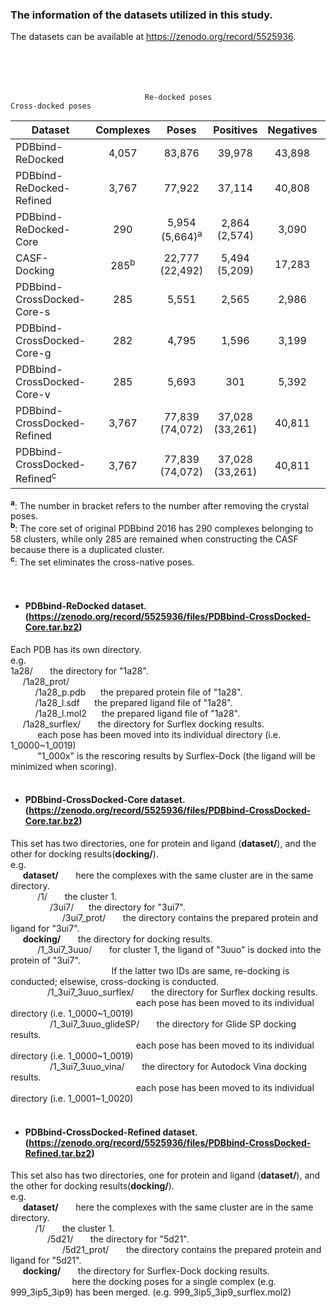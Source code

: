 ###  The information of the datasets utilized in this study.
The datasets can be available at https://zenodo.org/record/5525936. 
<br/>  
<br/>	    
<br/>	    
	    
	 
                                  Re-docked poses                                   Cross-docked poses

|Dataset| Complexes | Poses  | Positives  |  Negatives |  Complexes | Poses  | Positives | 	Negatives|
| ------ | :------: | :------: | :------: | :------: | :------: | :-----: | :------: | :------: |
| PDBbind-ReDocked	| 4,057	| 83,876	| 39,978 | 	43,898	| /	| /	| /	| /| 
| PDBbind-ReDocked-Refined	| 3,767	| 77,922	| 37,114	| 40,808	| /	| /	| /	| /| 
| PDBbind-ReDocked-Core| 	290	| 5,954 (5,664)<sup>a</sup>	| 2,864 (2,574)	| 3,090	| /	| /	| /	| /
| CASF-Docking	| 285<sup>b</sup>	| 22,777 (22,492)	| 5,494 (5,209)	| 17,283	| /	| /	| /	| /| 
| PDBbind-CrossDocked-Core-s	| 285	| 5,551	| 2,565	| 2,986	| 1,058	| 20,859	| 5,872	| 14,987| 
| PDBbind-CrossDocked-Core-g	| 282	| 4,795	| 1,596	| 3,199	| 1,030	| 17,814	| 3,768	| 14,046| 
| PDBbind-CrossDocked-Core-v	| 285	| 5,693	| 301	| 5,392	| 1,058	| 21,145	| 740	| 20,405| 
| PDBbind-CrossDocked-Refined	| 3,767	| 77,839 (74,072)	| 37,028 (33,261)	| 40,811	| 90,002	| 1,874,433	| 1,499,702	| 374,731| 
| PDBbind-CrossDocked-Refined<sup>c</sup>	| 3,767	| 77,839 (74,072)	| 37,028 (33,261)	| 40,811	| 90,002	| 1,731,351	| 1,428,161	| 303,190| 

<sup>**a**</sup>: The number in bracket refers to the number after removing the crystal poses.     
<sup>**b**</sup>: The core set of original PDBbind 2016 has 290 complexes belonging to 58 clusters, while only 285 are remained when constructing the CASF because there is a duplicated cluster.     
<sup>**c**</sup>: The set eliminates the cross-native poses.      
<br/> 
<br/>  
*	#### PDBbind-ReDocked dataset.  (https://zenodo.org/record/5525936/files/PDBbind-CrossDocked-Core.tar.bz2)
Each PDB has its own directory.    
e.g.       
1a28/  &nbsp;&nbsp;&nbsp;&nbsp;&nbsp; the directory for "1a28".        
&nbsp;&nbsp;&nbsp;&nbsp;&nbsp;/1a28_prot/     
&nbsp;&nbsp;&nbsp;&nbsp;&nbsp;&nbsp;&nbsp;&nbsp;&nbsp;&nbsp;/1a28_p.pdb   &nbsp;&nbsp;&nbsp;&nbsp;&nbsp;the prepared protein file of "1a28".     
&nbsp;&nbsp;&nbsp;&nbsp;&nbsp;&nbsp;&nbsp;&nbsp;&nbsp;&nbsp;/1a28_l.sdf   &nbsp;&nbsp;&nbsp;&nbsp;&nbsp;the prepared ligand file of "1a28".      
&nbsp;&nbsp;&nbsp;&nbsp;&nbsp;&nbsp;&nbsp;&nbsp;&nbsp;&nbsp;/1a28_l.mol2  &nbsp;&nbsp;&nbsp;&nbsp;&nbsp;the prepared ligand file of "1a28".      
&nbsp;&nbsp;&nbsp;&nbsp;&nbsp;/1a28_surflex/   &nbsp;&nbsp;&nbsp;&nbsp;&nbsp; the directory for Surflex docking results.     
&nbsp;&nbsp;&nbsp;&nbsp;&nbsp;&nbsp;&nbsp;&nbsp;&nbsp;&nbsp; each pose has been moved into its individual directory (i.e. 1_0000~1_0019)     
&nbsp;&nbsp;&nbsp;&nbsp;&nbsp;&nbsp;&nbsp;&nbsp;&nbsp;&nbsp; "1_000x" is the rescoring results by Surflex-Dock (the ligand will be minimized when scoring).     
<br/> 					
*	#### PDBbind-CrossDocked-Core dataset.    (https://zenodo.org/record/5525936/files/PDBbind-CrossDocked-Core.tar.bz2)     
This set has two directories, one for protein and ligand (**dataset/**), and the other for docking results(**docking/**).                
e.g.       
&nbsp;&nbsp;&nbsp;&nbsp;&nbsp;**dataset/** &nbsp;&nbsp;&nbsp;&nbsp;&nbsp; here the complexes with the same cluster are in the same directory.             
&nbsp;&nbsp;&nbsp;&nbsp;&nbsp;&nbsp;&nbsp;&nbsp;&nbsp;&nbsp; /1/ &nbsp;&nbsp;&nbsp;&nbsp;&nbsp; the cluster 1.                 
&nbsp;&nbsp;&nbsp;&nbsp;&nbsp;&nbsp;&nbsp;&nbsp;&nbsp;&nbsp;&nbsp;&nbsp;&nbsp;&nbsp;&nbsp; /3ui7/ &nbsp;&nbsp;&nbsp;&nbsp;&nbsp;the directory for "3ui7".               
&nbsp;&nbsp;&nbsp;&nbsp;&nbsp;&nbsp;&nbsp;&nbsp;&nbsp;&nbsp;&nbsp;&nbsp;&nbsp;&nbsp;&nbsp;&nbsp;&nbsp;&nbsp;&nbsp;&nbsp; /3ui7_prot/ &nbsp;&nbsp;&nbsp;&nbsp;&nbsp; the directory contains the prepared protein and ligand for "3ui7".                   
&nbsp;&nbsp;&nbsp;&nbsp;&nbsp;**docking/**  &nbsp;&nbsp;&nbsp;&nbsp;&nbsp; the directory for docking results.	                 
&nbsp;&nbsp;&nbsp;&nbsp;&nbsp;&nbsp;&nbsp;&nbsp;&nbsp;&nbsp; /1_3ui7_3uuo/  &nbsp;&nbsp;&nbsp;&nbsp;&nbsp; for cluster 1, the ligand of "3uuo" is docked into the protein of "3ui7".       
&nbsp;&nbsp;&nbsp;&nbsp;&nbsp;&nbsp;&nbsp;&nbsp;&nbsp;&nbsp;&nbsp;&nbsp;&nbsp;&nbsp;&nbsp;&nbsp;&nbsp;&nbsp;&nbsp;&nbsp;&nbsp;&nbsp;&nbsp;&nbsp;&nbsp;&nbsp;&nbsp;&nbsp;&nbsp;&nbsp;&nbsp;&nbsp;&nbsp;&nbsp;&nbsp;&nbsp;&nbsp;&nbsp;&nbsp;&nbsp; If the latter two IDs are same, re-docking is conducted; elsewise, cross-docking is conducted.               
&nbsp;&nbsp;&nbsp;&nbsp;&nbsp;&nbsp;&nbsp;&nbsp;&nbsp;&nbsp;&nbsp;&nbsp;&nbsp;&nbsp;&nbsp;/1_3ui7_3uuo_surflex/  &nbsp;&nbsp;&nbsp;&nbsp;&nbsp; the directory for Surflex docking results.             
&nbsp;&nbsp;&nbsp;&nbsp;&nbsp;&nbsp;&nbsp;&nbsp;&nbsp;&nbsp;&nbsp;&nbsp;&nbsp;&nbsp;&nbsp;&nbsp;&nbsp;&nbsp;&nbsp;&nbsp;&nbsp;&nbsp;&nbsp;&nbsp;&nbsp;&nbsp;&nbsp;&nbsp;&nbsp;&nbsp;&nbsp;&nbsp;&nbsp;&nbsp;&nbsp;&nbsp;&nbsp;&nbsp;&nbsp;&nbsp;&nbsp;&nbsp;&nbsp;&nbsp;&nbsp;&nbsp;&nbsp;&nbsp;&nbsp;&nbsp; each pose has been moved to its individual directory (i.e. 1_0000\~1_0019)              
&nbsp;&nbsp;&nbsp;&nbsp;&nbsp;&nbsp;&nbsp;&nbsp;&nbsp;&nbsp;&nbsp;&nbsp;&nbsp;&nbsp;&nbsp; /1_3ui7_3uuo_glideSP/  &nbsp;&nbsp;&nbsp;&nbsp;&nbsp; the directory for Glide SP docking results.           
&nbsp;&nbsp;&nbsp;&nbsp;&nbsp;&nbsp;&nbsp;&nbsp;&nbsp;&nbsp;&nbsp;&nbsp;&nbsp;&nbsp;&nbsp;&nbsp;&nbsp;&nbsp;&nbsp;&nbsp;&nbsp;&nbsp;&nbsp;&nbsp;&nbsp;&nbsp;&nbsp;&nbsp;&nbsp;&nbsp;&nbsp;&nbsp;&nbsp;&nbsp;&nbsp;&nbsp;&nbsp;&nbsp;&nbsp;&nbsp;&nbsp;&nbsp;&nbsp;&nbsp;&nbsp;&nbsp;&nbsp;&nbsp;&nbsp;&nbsp; each pose has been moved to its individual directory (i.e. 1_0000\~1_0019)                 
&nbsp;&nbsp;&nbsp;&nbsp;&nbsp;&nbsp;&nbsp;&nbsp;&nbsp;&nbsp;&nbsp;&nbsp;&nbsp;&nbsp;&nbsp; /1_3ui7_3uuo_vina/     &nbsp;&nbsp;&nbsp;&nbsp;&nbsp; the directory for Autodock Vina docking results.             
&nbsp;&nbsp;&nbsp;&nbsp;&nbsp;&nbsp;&nbsp;&nbsp;&nbsp;&nbsp;&nbsp;&nbsp;&nbsp;&nbsp;&nbsp;&nbsp;&nbsp;&nbsp;&nbsp;&nbsp;&nbsp;&nbsp;&nbsp;&nbsp;&nbsp;&nbsp;&nbsp;&nbsp;&nbsp;&nbsp;&nbsp;&nbsp;&nbsp;&nbsp;&nbsp;&nbsp;&nbsp;&nbsp;&nbsp;&nbsp;&nbsp;&nbsp;&nbsp;&nbsp;&nbsp;&nbsp;&nbsp;&nbsp;&nbsp;&nbsp; each pose has been moved to its individual directory (i.e. 1_0001\~1_0020)		             
<br/> 									
*	#### PDBbind-CrossDocked-Refined dataset.    (https://zenodo.org/record/5525936/files/PDBbind-CrossDocked-Refined.tar.bz2)     
This set also has two directories, one for protein and ligand (**dataset/**), and the other for docking results(**docking/**).         
e.g.       
&nbsp;&nbsp;&nbsp;&nbsp;&nbsp;**dataset/** &nbsp;&nbsp;&nbsp;&nbsp;&nbsp; here the complexes with the same cluster are in the same directory.     
&nbsp;&nbsp;&nbsp;&nbsp;&nbsp;&nbsp;&nbsp;&nbsp;&nbsp;&nbsp;/1/ &nbsp;&nbsp;&nbsp;&nbsp;&nbsp; the cluster 1.     
&nbsp;&nbsp;&nbsp;&nbsp;&nbsp;&nbsp;&nbsp;&nbsp;&nbsp;&nbsp;&nbsp;&nbsp;&nbsp;&nbsp;&nbsp;/5d21/ &nbsp;&nbsp;&nbsp;&nbsp;&nbsp; the directory for "5d21".     
&nbsp;&nbsp;&nbsp;&nbsp;&nbsp;&nbsp;&nbsp;&nbsp;&nbsp;&nbsp;&nbsp;&nbsp;&nbsp;&nbsp;&nbsp;&nbsp;&nbsp;&nbsp;&nbsp;&nbsp; /5d21_prot/ &nbsp;&nbsp;&nbsp;&nbsp;&nbsp; the directory contains the prepared protein and ligand for "5d21".     
&nbsp;&nbsp;&nbsp;&nbsp;&nbsp;**docking/** &nbsp;&nbsp;&nbsp;&nbsp;&nbsp; the directory for Surflex-Dock docking results.       
&nbsp;&nbsp;&nbsp;&nbsp;&nbsp;&nbsp;&nbsp;&nbsp;&nbsp;&nbsp;&nbsp;&nbsp;&nbsp;&nbsp;&nbsp;&nbsp;&nbsp;&nbsp;&nbsp;&nbsp;&nbsp;&nbsp;&nbsp;&nbsp;&nbsp;here the docking poses for a single complex (e.g. 999_3ip5_3ip9) has been merged. (e.g. 999_3ip5_3ip9_surflex.mol2)     




   
